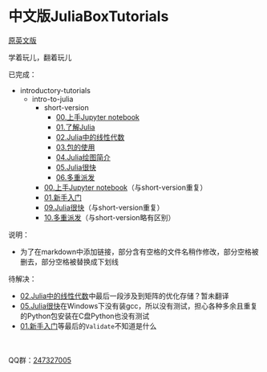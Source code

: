 # 中文版JuliaBoxTutorials

[原英文版](https://github.com/JuliaComputing/JuliaBoxTutorials)

学着玩儿，翻着玩儿

已完成： <br>
- introductory-tutorials
    - intro-to-julia
        - short-version
            - [00.上手Jupyter notebook](./introductory-tutorials/intro-to-julia/short-version/00.Jupyter_notebooks.ipynb)
            - [01.了解Julia](./introductory-tutorials/intro-to-julia/short-version/01.Getting_to_know_Julia.ipynb)
            - [02.Julia中的线性代数](./introductory-tutorials/intro-to-julia/short-version/02.Linear_Algebra.ipynb)
            - [03.包的使用](./introductory-tutorials/intro-to-julia/short-version/03.Using_packages.ipynb)
            - [04.Julia绘图简介](./introductory-tutorials/intro-to-julia/short-version/04.Intro_to_plotting.ipynb)
            - [05.Julia很快](./introductory-tutorials/intro-to-julia/short-version/05.Julia_is_fast.ipynb)
            - [06.多重派发](./introductory-tutorials/intro-to-julia/short-version/06.Multiple_dispatch.ipynb)
        - [00.上手Jupyter notebook](./introductory-tutorials/intro-to-julia/00.Jupyter_notebooks.ipynb)（与short-version重复）
        - [01.新手入门](./introductory-tutorials/intro-to-julia/01.Getting_started.ipynb)
        - [09.Julia很快](./introductory-tutorials/intro-to-julia/09.Julia_is_fast.ipynb)（与short-version重复）
        - [10.多重派发](./introductory-tutorials/intro-to-julia/10.Multiple_dispatch.ipynb)（与short-version略有区别）

说明：<br>
- 为了在markdown中添加链接，部分含有空格的文件名稍作修改，部分空格被删去，部分空格被替换成下划线



待解决： <br>
- [02.Julia中的线性代数](./introductory-tutorials/intro-to-julia/short-version/02.Linear_Algebra.ipynb)中最后一段涉及到矩阵的优化存储？暂未翻译
- [05.Julia很快](./introductory-tutorials/intro-to-julia/short-version/05.Julia_is_fast.ipynb)在Windows下没有装gcc，所以没有测试，担心各种多余且重复的Python包安装在C盘Python也没有测试
- [01.新手入门](./introductory-tutorials/intro-to-julia/01.Getting_started.ipynb)等最后的`Validate`不知道是什么


<br><br>
QQ群：[247327005](//shang.qq.com/wpa/qunwpa?idkey=bf9e68557bea4360bee85980a1cfc67fced4343063b3c430cf6c9d57f14a4229)

